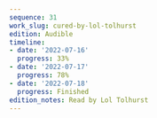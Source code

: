 ```yaml
---
sequence: 31
work_slug: cured-by-lol-tolhurst
edition: Audible
timeline:
- date: '2022-07-16'
  progress: 33%
- date: '2022-07-17'
  progress: 78%
- date: '2022-07-18'
  progress: Finished
edition_notes: Read by Lol Tolhurst
---
```


